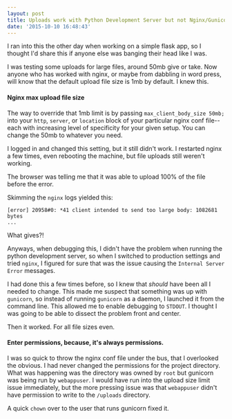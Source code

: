 ```yaml
---
layout: post
title: Uploads work with Python Development Server but not Nginx/Gunicorn
date: '2015-10-10 16:48:43'
---
```


I ran into this the other day when working on a simple flask app, so I thought I'd share this if anyone else was banging their head like I was.

I was testing some uploads for large files, around 50mb give or take. Now anyone who has worked with nginx, or maybe from dabbling in word press, will know that the default upload file size is 1mb by default. I knew this.

#### Nginx max upload file size

The way to override that 1mb limit is by passing ```max_client_body_size 50mb;``` into your ```http```, ```server```, or ```location``` block of your particular nginx conf file-- each with increasing level of specificity for your given setup. You can change the 50mb to whatever you need.

I logged in and changed this setting, but it still didn't work. I restarted nginx a few times, even rebooting the machine, but file uploads still weren't working.

The browser was telling me that it was able to upload 100% of the file before the error.

Skimming the ```nginx``` logs yielded this: 
```
[error] 20958#0: *41 client intended to send too large body: 1082681 bytes
...
```
What gives?!

Anyways, when debugging this, I didn't have the problem when running the python development server, so when I switched to production settings and tried ```nginx```, I figured for sure that was the issue causing the ```Internal Server Error``` messages.

I had done this a few times before, so I knew that *should* have been all I needed to change. This made me suspect that something was up with ```gunicorn```, so instead of running ```gunicorn``` as a daemon, I launched it from the command line. This allowed me to enable debugging to ```STDOUT```. I thought I was going to be able to dissect the problem front and center.

Then it worked. For all file sizes even.

#### Enter permissions, because, it's always permissions.

I was so quick to throw the nginx conf file under the bus, that I overlooked the obvious. I had never changed the permissions for the project directory. What was happening was the directory was owned by ```root``` but gunicorn was being run by ```webappuser```. I would have run into the upload size limit issue immediately, but the more pressing issue was that ```webappuser``` didn't have permission to write to the ```/uploads``` directory.

A quick ```chown``` over to the user that runs gunicorn fixed it.

